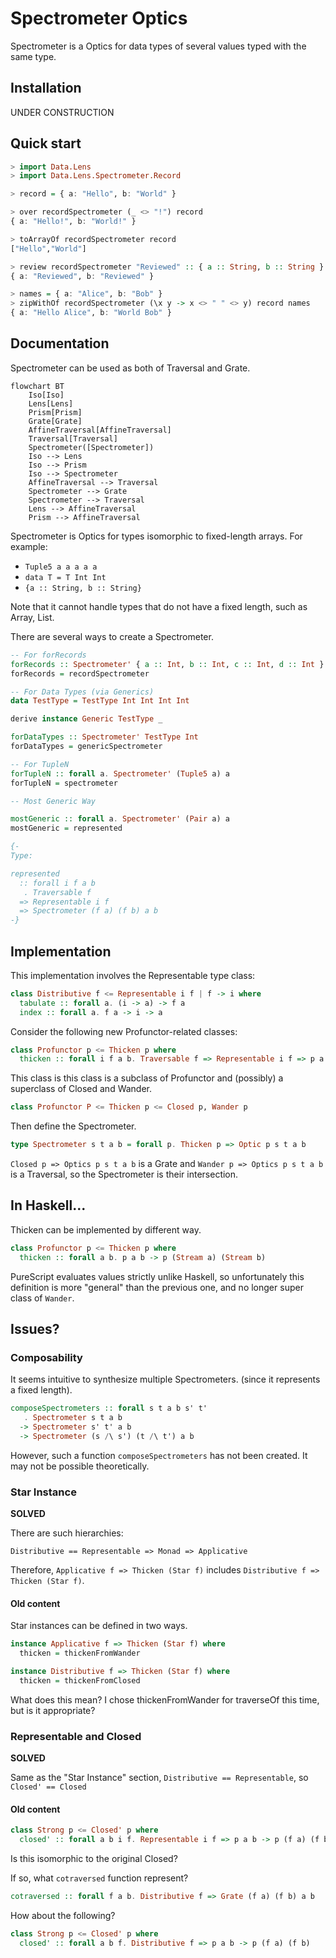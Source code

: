 # Spectrometer Optics

Spectrometer is a Optics for data types of several values typed with the same type.

## Installation

UNDER CONSTRUCTION

## Quick start

```purescript
> import Data.Lens
> import Data.Lens.Spectrometer.Record

> record = { a: "Hello", b: "World" }

> over recordSpectrometer (_ <> "!") record
{ a: "Hello!", b: "World!" }

> toArrayOf recordSpectrometer record
["Hello","World"]

> review recordSpectrometer "Reviewed" :: { a :: String, b :: String }
{ a: "Reviewed", b: "Reviewed" }

> names = { a: "Alice", b: "Bob" }
> zipWithOf recordSpectrometer (\x y -> x <> " " <> y) record names
{ a: "Hello Alice", b: "World Bob" }
```

## Documentation

Spectrometer can be used as both of Traversal and Grate.

```mermaid
flowchart BT
    Iso[Iso]
    Lens[Lens]
    Prism[Prism]
    Grate[Grate]
    AffineTraversal[AffineTraversal]
    Traversal[Traversal]
    Spectrometer([Spectrometer])
    Iso --> Lens
    Iso --> Prism
    Iso --> Spectrometer
    AffineTraversal --> Traversal
    Spectrometer --> Grate
    Spectrometer --> Traversal
    Lens --> AffineTraversal
    Prism --> AffineTraversal
```

Spectrometer is Optics for types isomorphic to fixed-length arrays. For example:

- `Tuple5 a a a a a`
- `data T = T Int Int`
- `{a :: String, b :: String}`

Note that it cannot handle types that do not have a fixed length, such as Array, List.

There are several ways to create a Spectrometer.

```purescript
-- For forRecords
forRecords :: Spectrometer' { a :: Int, b :: Int, c :: Int, d :: Int } Int
forRecords = recordSpectrometer

-- For Data Types (via Generics)
data TestType = TestType Int Int Int Int

derive instance Generic TestType _

forDataTypes :: Spectrometer' TestType Int
forDataTypes = genericSpectrometer

-- For TupleN
forTupleN :: forall a. Spectrometer' (Tuple5 a) a
forTupleN = spectrometer

-- Most Generic Way

mostGeneric :: forall a. Spectrometer' (Pair a) a
mostGeneric = represented

{-
Type:

represented
  :: forall i f a b
   . Traversable f
  => Representable i f
  => Spectrometer (f a) (f b) a b
-}
```

## Implementation

This implementation involves the Representable type class:

```purescript
class Distributive f <= Representable i f | f -> i where
  tabulate :: forall a. (i -> a) -> f a
  index :: forall a. f a -> i -> a
```

Consider the following new Profunctor-related classes:

```purescript
class Profunctor p <= Thicken p where
  thicken :: forall i f a b. Traversable f => Representable i f => p a b -> p (f a) (f b)
```

This class is this class is a subclass of Profunctor and (possibly) a superclass of Closed and Wander.

```purescript
class Profunctor P <= Thicken p <= Closed p, Wander p
```

Then define the Spectrometer.

```purescript
type Spectrometer s t a b = forall p. Thicken p => Optic p s t a b
```

`Closed p => Optics p s t a b` is a Grate and `Wander p => Optics p s t a b` is a Traversal, so the Spectrometer is their intersection.

## In Haskell...

Thicken can be implemented by different way.

```haskell
class Profunctor p <= Thicken p where
  thicken :: forall a b. p a b -> p (Stream a) (Stream b)
```

PureScript evaluates values strictly unlike Haskell, so unfortunately this definition is more "general" than the previous one, and no longer super class of `Wander`.

## Issues?

### Composability

It seems intuitive to synthesize multiple Spectrometers. (since it represents a fixed length).

```purescript
composeSpectrometers :: forall s t a b s' t'
   . Spectrometer s t a b
  -> Spectrometer s' t' a b
  -> Spectrometer (s /\ s') (t /\ t') a b
```

However, such a function `composeSpectrometers` has not been created. It may not be possible theoretically.

### Star Instance

**SOLVED**

There are such hierarchies:

```
Distributive == Representable => Monad => Applicative
```

Therefore, `Applicative f => Thicken (Star f)` includes `Distributive f => Thicken (Star f)`.

#### Old content

Star instances can be defined in two ways.

```purescript
instance Applicative f => Thicken (Star f) where
  thicken = thickenFromWander

instance Distributive f => Thicken (Star f) where
  thicken = thickenFromClosed
```

What does this mean?
I chose thickenFromWander for traverseOf this time, but is it appropriate?

### Representable and Closed

**SOLVED**

Same as the "Star Instance" section, `Distributive == Representable`, so `Closed' == Closed`

#### Old content

```purescript
class Strong p <= Closed' p where
  closed' :: forall a b i f. Representable i f => p a b -> p (f a) (f b)
```

Is this isomorphic to the original Closed?

If so, what `cotraversed` function represent?

```purescript
cotraversed :: forall f a b. Distributive f => Grate (f a) (f b) a b
```

How about the following?

```purescript
class Strong p <= Closed' p where
  closed' :: forall a b f. Distributive f => p a b -> p (f a) (f b)
```
